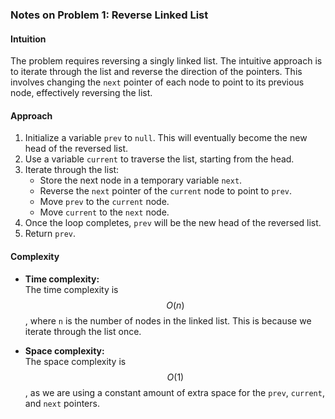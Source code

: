 ### **Notes on Problem 1: Reverse Linked List**

#### **Intuition**
The problem requires reversing a singly linked list. The intuitive approach is to iterate through the list and reverse the direction of the pointers. This involves changing the `next` pointer of each node to point to its previous node, effectively reversing the list.

#### **Approach**
1. Initialize a variable `prev` to `null`. This will eventually become the new head of the reversed list.
2. Use a variable `current` to traverse the list, starting from the head.
3. Iterate through the list:
   - Store the next node in a temporary variable `next`.
   - Reverse the `next` pointer of the `current` node to point to `prev`.
   - Move `prev` to the `current` node.
   - Move `current` to the `next` node.
4. Once the loop completes, `prev` will be the new head of the reversed list.
5. Return `prev`.

#### **Complexity**

- **Time complexity:**  
  The time complexity is $$O(n)$$, where `n` is the number of nodes in the linked list. This is because we iterate through the list once.

- **Space complexity:**  
  The space complexity is $$O(1)$$, as we are using a constant amount of extra space for the `prev`, `current`, and `next` pointers.
